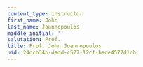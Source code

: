 ```yaml
---
content_type: instructor
first_name: John
last_name: Joannopoulos
middle_initial: ''
salutation: Prof.
title: Prof. John Joannopoulos
uid: 24dcb34b-4add-c577-12cf-bade4577d1cb
---
```

